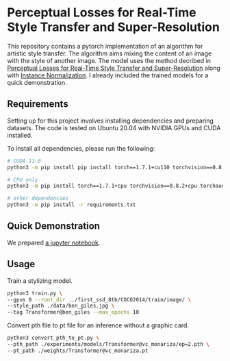 # Perceptual Losses for Real-Time Style Transfer and Super-Resolution

This repository contains a pytorch implementation of an algorithm for artistic style transfer. The algorithm aims mixing the content of an image with the style of another image. The model uses the method decribed in [Perceptual Losses for Real-Time Style Transfer and Super-Resolution](https://arxiv.org/abs/1603.08155) along with [Instance Normalization](https://arxiv.org/pdf/1607.08022.pdf). I already included the trained models for a quick demonstration.

## Requirements
Setting up for this project involves installing dependencies and preparing datasets. The code is tested on Ubuntu 20.04 with NVIDIA GPUs and CUDA installed. 

To install all dependencies, please run the following:
```bash
# CUDA 11.0
python3 -m pip install pip install torch==1.7.1+cu110 torchvision==0.8.2+cu110 torchaudio==0.7.2 -f https://download.pytorch.org/whl/torch_stable.html

# CPU only
python3 -m pip install torch==1.7.1+cpu torchvision==0.8.2+cpu torchaudio==0.7.2 -f https://download.pytorch.org/whl/torch_stable.html

# other dependencies
python3 -m pip install -r requirements.txt
```

## Quick Demonstration
We prepared [a jupyter notebook](https://github.com/OFRIN/Fast_Neural_Style_Transfer/demo.ipynb).

## Usage
Train a stylizing model.
```bash
python3 train.py \
--gpus 0 --root_dir ../first_ssd_8tb/COCO2014/train/image/ \
--style_path ./data/ben_giles.jpg \
--tag Transformer@ben_giles --max_epochs 10
```

Convert pth file to pt file for an inference without a graphic card.
```bash
python3 convert_pth_to_pt.py \
--pth_path ./experiments/models/Transformer@vc_monariza/ep=2.pth \
--pt_path ./weights/Transformer@vc_monariza.pt
```
